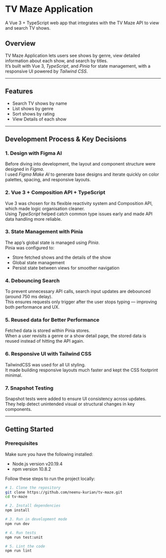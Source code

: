 # TV Maze Application

A Vue 3 + TypeScript web app that integrates with the TV Maze API to view and search TV shows.

## Overview

TV Maze Application lets users see shows by genre, view detailed information about each show, and search by titles.  
It’s built with Vue 3, *TypeScript*, and *Pinia* for state management, with a responsive UI powered by *Tailwind CSS*.

---

## Features

- Search TV shows by name
- List shows by genre
- Sort shows by rating
- View Details of each show

---

## Development Process & Key Decisions

### 1. Design with Figma AI
Before diving into development, the layout and component structure were designed in *Figma*.  
I used *Figma Make AI* to generate base designs and iterate quickly on color palettes, spacing, and responsive layouts.

### 2. Vue 3 + Composition API + TypeScript
Vue 3 was chosen for its flexible reactivity system and Composition API, which made logic organisation cleaner.  
Using *TypeScript* helped catch common type issues early and made API data handling more reliable.

### 3. State Management with Pinia
The app’s global state is managed using *Pinia*.  
Pinia was configured to:
- Store fetched shows and the details of the show
- Global state management
- Persist state between views for smoother navigation

### 4. Debouncing Search
To prevent unnecessary API calls, search input updates are debounced (around 750 ms delay).  
This ensures requests only trigger after the user stops typing — improving both performance and UX.

### 5. Reused data for Better Performance
Fetched data is stored within Pinia stores.  
When a user revisits a genre or a show detail page, the stored data is reused instead of hitting the API again.

### 6. Responsive UI with Tailwind CSS
TailwindCSS was used for all UI styling.  
It made building responsive layouts much faster and kept the CSS footprint minimal.

### 7. Snapshot Testing
Snapshot tests were added to ensure UI consistency across updates.  
They help detect unintended visual or structural changes in key components.

---

## Getting Started

### Prerequisites

Make sure you have the following installed:

- Node.js version v20.19.4 
- npm version 10.8.2

Follow these steps to run the project locally:

```bash
# 1. Clone the repository
git clone https://github.com/neenu-kurian/tv-maze.git
cd tv-maze

# 2. Install dependencies
npm install

# 3. Run in development mode
npm run dev

# 4. Run tests
npm run test:unit

# 5. Lint the code
npm run lint
